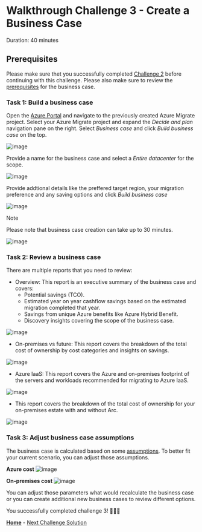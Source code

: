 # Walkthrough Challenge 3 - Create a Business Case

Duration: 40 minutes

## Prerequisites

Please make sure thet you successfully completed [Challenge 2](../challenge-2/solution.md) before continuing with this challenge.
Please also make sure to review the [prerequisites](https://learn.microsoft.com/en-us/azure/migrate/how-to-build-a-business-case#prerequisites) for the business case.

### **Task 1: Build a business case**

Open the [Azure Portal](https://portal.azure.com) and navigate to the previously created Azure Migrate project. Select your Azure Migrate project and expand the *Decide and plan* navigation pane on the right. Select *Business case* and click *Build business case* on the top.

![image](./img/bc1.png)

Provide a name for the business case and select a *Entire datacenter* for the scope.

![image](./img/bc2.png)

Provide addtional details like the preffered target region, your migration preference and any saving options and click *Build business case*

![image](./img/bc2-1.png)

> [!NOTE]
> Please note that business case creation can take up to 30 minutes.

![image](./img/bc3.png)


### **Task 2: Review a business case**

There are multiple reports that you need to review:

- Overview: This report is an executive summary of the business case and covers:
  + Potential savings (TCO).
  + Estimated year on year cashflow savings based on the estimated migration completed that year.
  + Savings from unique Azure benefits like Azure Hybrid Benefit.
  + Discovery insights covering the scope of the business case.

![image](./img/bc4.png)

- On-premises vs future: This report covers the breakdown of the total cost of ownership by cost categories and insights on savings.

![image](./img/bc5.png)

- Azure IaaS: This report covers the Azure and on-premises footprint of the servers and workloads recommended for migrating to Azure IaaS.

![image](./img/bc6.png)

- This report covers the breakdown of the total cost of ownership for your on-premises estate with and without Arc.

![image](./img/bc7.png)

### **Task 3: Adjust business case assumptions**

The business case is calculated based on some [assumptions](https://learn.microsoft.com/en-us/azure/migrate/concepts-business-case-calculation#total-cost-of-ownership-steady-state). To better fit your current scenario, you can adjust those assumptions.

**Azure cost**
![image](./img/bc8.png)

**On-premises cost**
![image](./img/bc9.png)

You can adjust those parameters what would recalculate the business case or you can create additional new business cases to review different options.

You successfully completed challenge 3! 🚀🚀🚀

 **[Home](../../Readme.md)** - [Next Challenge Solution](../challenge-4/solution.md)
